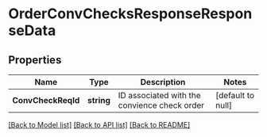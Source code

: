 # OrderConvChecksResponseResponseData

## Properties
Name | Type | Description | Notes
------------ | ------------- | ------------- | -------------
**ConvCheckReqId** | **string** | ID associated with the convience check order | [default to null]

[[Back to Model list]](../README.md#documentation-for-models) [[Back to API list]](../README.md#documentation-for-api-endpoints) [[Back to README]](../README.md)

